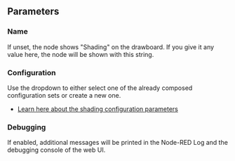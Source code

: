 ## Parameters

### Name
If unset, the node shows "Shading" on the drawboard. If you give it any value here, the node will be shown with this string.

### Configuration
Use the dropdown to either select one of the already composed configuration sets or create a new one.
- [Learn here about the shading configuration parameters](configuration.md)

### Debugging
If enabled, additional messages will be printed in the Node-RED Log and the debugging console of the web UI.